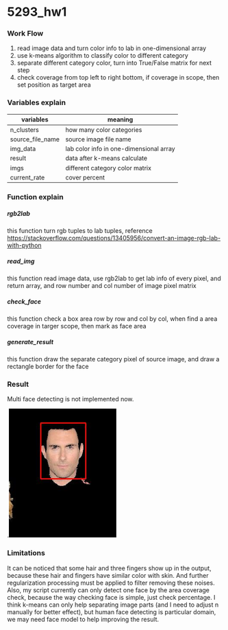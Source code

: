 # 5293_hw1
### Work Flow
1. read image data and turn color info to lab in one-dimensional array
2. use k-means algorithm to classify color to  different category
3. separate different category color, turn into True/False matrix for next step
4. check coverage from top left to right bottom, if coverage in scope, then set position as target area

### Variables explain
| variables | meaning |
| --- | --- |
| n_clusters | how many color categories |
| source_file_name | source image file name|
| img_data | lab color info in one-dimensional array |
| result | data after k-means calculate | 
| imgs | different category color matrix | 
|current_rate | cover percent | 

### Function explain

##### rgb2lab
this function turn rgb tuples to lab tuples, reference https://stackoverflow.com/questions/13405956/convert-an-image-rgb-lab-with-python
    
##### read_img
this function read image data, use rgb2lab to get lab info of every pixel, and return array, and row number and col number of image pixel matrix

##### check_face
this function check a box area row by row and col by col, when find a area coverage in targer scope, then mark as face area

##### generate_result
this function draw the separate category pixel of source image, and draw a rectangle border for the face

### Result
Multi face detecting is not implemented now.

.![](89_48result.jpg)

### Limitations
It can be noticed that some hair and three fingers show up in the output, because these hair and fingers have similar color with skin. And further regularization processing must be applied to filter removing these noises. Also, my script currently can only detect one face by the area coverage check, because the way checking face is simple, just check percentage. I think k-means can only help separating image parts (and I need to adjust n manually for better effect), but human face detecting is particular domain, we may need face model to help improving the result. 
